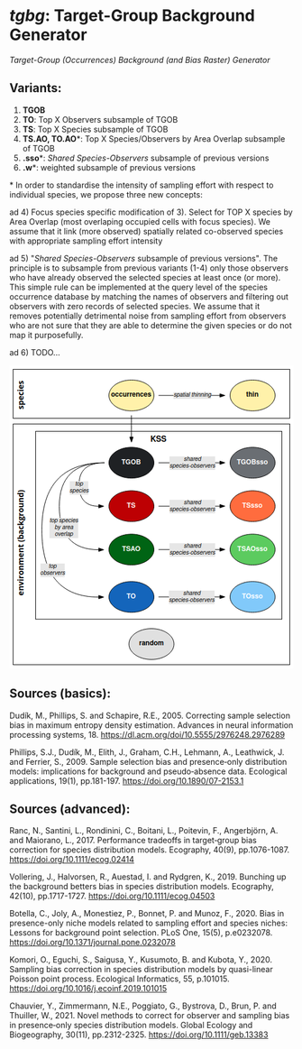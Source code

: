 # *tgbg*: Target-Group Background Generator

*Target-Group (Occurrences) Background (and Bias Raster) Generator*

## Variants:
1) **TGOB**
2) **TO**: Top X Observers subsample of TGOB
3) **TS**: Top X Species subsample of TGOB
4) **TS.AO, TO.AO**\*: Top X Species/Observers by Area Overlap subsample of TGOB
5) **.sso**\*: *Shared Species-Observers* subsample of previous versions
6) **.w**\*: weighted subsample of previous versions

\* In order to standardise the intensity of sampling effort with respect to individual species, we propose three new concepts: 

ad 4) Focus species specific modification of 3). Select for TOP X species by Area Overlap (most overlaping occupied cells with focus species). We assume that it link (more observed) spatially related co-observed species with appropriate sampling effort intensity

ad 5) "*Shared Species-Observers* subsample of previous versions". The principle is to subsample from previous variants (1-4) only those observers who have already observed the selected species at least once (or more). This simple rule can be implemented at the query level of the species occurrence database by matching the names of observers and filtering out observers with zero records of selected species. We assume that it removes potentially detrimental noise from sampling effort from observers who are not sure that they are able to determine the given species or do not map it purposefully. 

ad 6) TODO...

![Variants: TGOB, TO, TS, TSAO, TGOBsso, TOsso, TSsso, TSAOsso](/files/diagram.png)

## Sources (basics):

Dudík, M., Phillips, S. and Schapire, R.E., 2005. Correcting sample selection bias in maximum entropy density estimation. Advances in neural information processing systems, 18. <https://dl.acm.org/doi/10.5555/2976248.2976289>

Phillips, S.J., Dudík, M., Elith, J., Graham, C.H., Lehmann, A., Leathwick, J. and Ferrier, S., 2009. Sample selection bias and presence‐only distribution models: implications for background and pseudo‐absence data. Ecological applications, 19(1), pp.181-197. <https://doi.org/10.1890/07-2153.1>

## Sources (advanced):

Ranc, N., Santini, L., Rondinini, C., Boitani, L., Poitevin, F., Angerbjörn, A. and Maiorano, L., 2017. Performance tradeoffs in target‐group bias correction for species distribution models. Ecography, 40(9), pp.1076-1087. <https://doi.org/10.1111/ecog.02414>

Vollering, J., Halvorsen, R., Auestad, I. and Rydgren, K., 2019. Bunching up the background betters bias in species distribution models. Ecography, 42(10), pp.1717-1727. <https://doi.org/10.1111/ecog.04503>

Botella, C., Joly, A., Monestiez, P., Bonnet, P. and Munoz, F., 2020. Bias in presence-only niche models related to sampling effort and species niches: Lessons for background point selection. PLoS One, 15(5), p.e0232078. <https://doi.org/10.1371/journal.pone.0232078>

Komori, O., Eguchi, S., Saigusa, Y., Kusumoto, B. and Kubota, Y., 2020. Sampling bias correction in species distribution models by quasi-linear Poisson point process. Ecological Informatics, 55, p.101015. <https://doi.org/10.1016/j.ecoinf.2019.101015>

Chauvier, Y., Zimmermann, N.E., Poggiato, G., Bystrova, D., Brun, P. and Thuiller, W., 2021. Novel methods to correct for observer and sampling bias in presence‐only species distribution models. Global Ecology and Biogeography, 30(11), pp.2312-2325. <https://doi.org/10.1111/geb.13383>